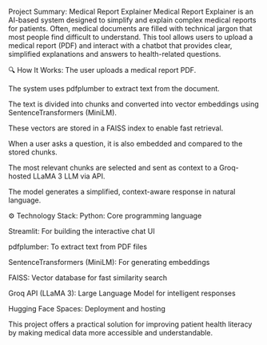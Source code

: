 Project Summary: Medical Report Explainer
Medical Report Explainer is an AI-based system designed to simplify and explain complex medical reports for patients. Often, medical documents are filled with technical jargon that most people find difficult to understand. This tool allows users to upload a medical report (PDF) and interact with a chatbot that provides clear, simplified explanations and answers to health-related questions.

🔍 How It Works:
The user uploads a medical report PDF.

The system uses pdfplumber to extract text from the document.

The text is divided into chunks and converted into vector embeddings using SentenceTransformers (MiniLM).

These vectors are stored in a FAISS index to enable fast retrieval.

When a user asks a question, it is also embedded and compared to the stored chunks.

The most relevant chunks are selected and sent as context to a Groq-hosted LLaMA 3 LLM via API.

The model generates a simplified, context-aware response in natural language.

⚙️ Technology Stack:
Python: Core programming language

Streamlit: For building the interactive chat UI

pdfplumber: To extract text from PDF files

SentenceTransformers (MiniLM): For generating embeddings

FAISS: Vector database for fast similarity search

Groq API (LLaMA 3): Large Language Model for intelligent responses

Hugging Face Spaces: Deployment and hosting

This project offers a practical solution for improving patient health literacy by making medical data more accessible and understandable.

